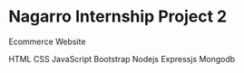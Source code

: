 # Nagarro Internship Project 2
Ecommerce Website

HTML CSS JavaScript Bootstrap Nodejs Expressjs Mongodb

